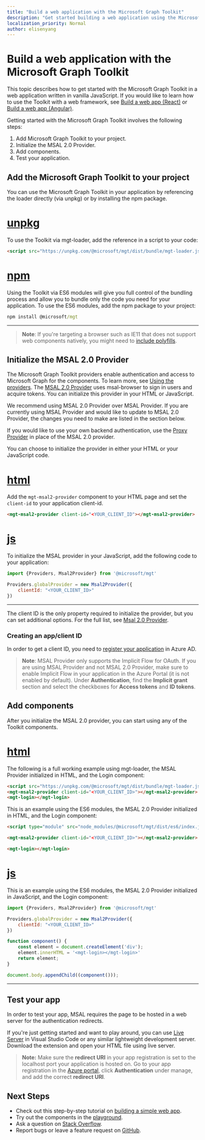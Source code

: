 ```yaml
---
title: "Build a web application with the Microsoft Graph Toolkit"
description: "Get started building a web application using the Microsoft Graph Toolkit."
localization_priority: Normal
author: elisenyang
---
```


# Build a web application with the Microsoft Graph Toolkit

This topic describes how to get started with the Microsoft Graph Toolkit in a web application written in vanilla JavaScript. If you would like to learn how to use the Toolkit with a web framework, see [Build a web app (React)](./use-toolkit-with-react.md) or [Build a web app (Angular)](./use-toolkit-with-angular.md).

Getting started with the Microsoft Graph Toolkit involves the following steps:
1. Add Microsoft Graph Toolkit to your project.
2. Initialize the MSAL 2.0 Provider.
3. Add components.
4. Test your application.

## Add the Microsoft Graph Toolkit to your project
You can use the Microsoft Graph Toolkit in your application by referencing the loader directly (via unpkg) or by installing the npm package.

# [unpkg](#tab/html)
To use the Toolkit via mgt-loader, add the reference in a script to your code:

```html
<script src="https://unpkg.com/@microsoft/mgt/dist/bundle/mgt-loader.js"></script>
```
# [npm](#tab/npm)
Using the Toolkit via ES6 modules will give you full control of the bundling process and allow you to bundle only the code you need for your application. To use the ES6 modules, add the npm package to your project:

```cmd
npm install @microsoft/mgt
```

---


> **Note**: If you're targeting a browser such as IE11 that does not support web components natively, you might need to [include polyfills](./overview.md#polyfills).

## Initialize the MSAL 2.0 Provider
The Microsoft Graph Toolkit providers enable authentication and access to Microsoft Graph for the components. To learn more, see [Using the providers](../providers/providers.md). The [MSAL 2.0 Provider](../providers/msal2.md) uses msal-browser to sign in users and acquire tokens. You can initialize this provider in your HTML or JavaScript.

We recommend using MSAL 2.0 Provider over MSAL Provider. If you are currently using MSAL Provider and would like to update to MSAL 2.0 Provider, the changes you need to make are listed in the section below.

If you would like to use your own backend authentication, use the [Proxy Provider](../providers/proxy.md) in place of the MSAL 2.0 provider.

You can choose to initialize the provider in either your HTML or your JavaScript code. 

# [html](#tab/HTML)
Add the `mgt-msal2-provider` component to your HTML page and set the `client-id` to your application client-id.

```html
<mgt-msal2-provider client-id="<YOUR_CLIENT_ID"></mgt-msal2-provider>
```
# [js](#tab/JavaScript)
To initialize the MSAL provider in your JavaScript, add the following code to your application:

```js
import {Providers, Msal2Provider} from '@microsoft/mgt'

Providers.globalProvider = new Msal2Provider({
    clientId: "<YOUR_CLIENT_ID>"
})
```

---


The client ID is the only property required to initialize the provider, but you can set additional options. For the full list, see [Msal 2.0 Provider](../providers/msal2.md).

### Creating an app/client ID
In order to get a client ID, you need to [register your application](./add-aad-app-registration.md) in Azure AD. 
>**Note**: MSAL Provider only supports the Implicit Flow for OAuth. If you are using MSAL Provider and not MSAL 2.0 Provider, make sure to enable Implicit Flow in your application in the Azure Portal (it is not enabled by default). Under **Authentication**, find the **Implicit grant** section and select the checkboxes for **Access tokens** and **ID tokens**. 

## Add components
After you initialize the MSAL 2.0 provider, you can start using any of the Toolkit components.

# [html](#tab/HTML)
The following is a full working example using mgt-loader, the MSAL Provider initialized in HTML, and the Login component:

```html
<script src="https://unpkg.com/@microsoft/mgt/dist/bundle/mgt-loader.js"></script>
<mgt-msal2-provider client-id="<YOUR_CLIENT_ID>"></mgt-msal2-provider>
<mgt-login></mgt-login>
```

This is an example using the ES6 modules, the MSAL 2.0 Provider initialized in HTML, and the Login component:

```html
<script type="module" src="node_modules/@microsoft/mgt/dist/es6/index.js"></script>

<mgt-msal2-provider client-id="<YOUR_CLIENT_ID>"></mgt-msal2-provider>

<mgt-login></mgt-login>
```
# [js](#tab/JavaScript)
This is an example using the ES6 modules, the MSAL 2.0 Provider initialized in JavaScript, and the Login component:

```js
import {Providers, Msal2Provider} from '@microsoft/mgt'

Providers.globalProvider = new Msal2Provider({
    clientId: "<YOUR_CLIENT_ID>"
})

function component() {
    const element = document.createElement('div');
    element.innerHTML = '<mgt-login></mgt-login>'
    return element;
}

document.body.appendChild((component()));
```

---


## Test your app

In order to test your app, MSAL requires the page to be hosted in a web server for the authentication redirects. 

If you're just getting started and want to play around, you can use [Live Server](https://marketplace.visualstudio.com/items?itemName=ritwickdey.LiveServer) in Visual Studio Code or any similar lightweight development server. Download the extension and open your HTML file using live server. 
> **Note:** Make sure the **redirect URI** in your app registration is set to the localhost port your application is hosted on. Go to your app registration in the [Azure portal](https://portal.azure.com), click **Authentication** under manage, and add the correct **redirect URI**.

## Next Steps
- Check out this step-by-step tutorial on [building a simple web app](https://developer.microsoft.com/microsoft-365/blogs/a-lap-around-microsoft-graph-toolkit-day-2-zero-to-hero/).
- Try out the components in the [playground](https://mgt.dev).
- Ask a question on [Stack Overflow](https://aka.ms/mgt-question).
- Report bugs or leave a feature request on [GitHub](https://aka.ms/mgt).
